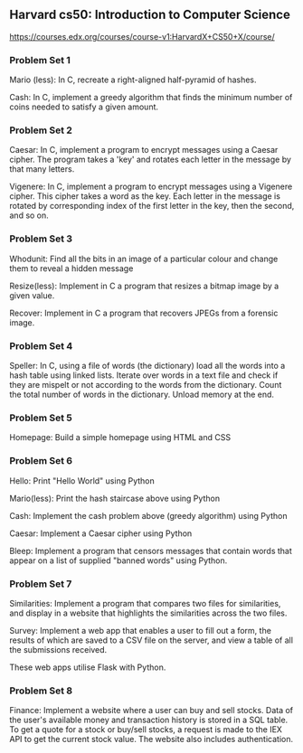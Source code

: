 ## Harvard cs50: Introduction to Computer Science
https://courses.edx.org/courses/course-v1:HarvardX+CS50+X/course/

### Problem Set 1

Mario (less): In C, recreate a right-aligned half-pyramid of hashes. 

Cash: In C, implement a greedy algorithm that finds the minimum number of coins needed to satisfy a given amount. 

### Problem Set 2

Caesar: In C, implement a program to encrypt messages using a Caesar cipher. 
The program takes a 'key' and rotates each letter in the message by that many letters. 

Vigenere: In C, implement a program to encrypt messages using a Vigenere cipher.
This cipher takes a word as the key. Each letter in the message is rotated by corresponding index of the first letter in the key, then the second, and so on. 

### Problem Set 3

Whodunit: Find all the bits in an image of a particular colour and change them to reveal a hidden message

Resize(less): Implement in C a program that resizes a bitmap image by a given value. 

Recover: Implement in C a program that recovers JPEGs from a forensic image. 

### Problem Set 4

Speller: In C, using a file of words (the dictionary) load all the words into a hash table using linked lists. Iterate over words in a text file and check if they are mispelt or not according to the words from the dictionary. Count the total number of words in the dictionary. Unload memory at the end. 

### Problem Set 5

Homepage: Build a simple homepage using HTML and CSS

### Problem Set 6

Hello: Print "Hello World" using Python

Mario(less): Print the hash staircase above using Python

Cash: Implement the cash problem above (greedy algorithm) using Python

Caesar: Implement a Caesar cipher using Python

Bleep: Implement a program that censors messages that contain words that appear on a list of supplied "banned words" using Python. 

### Problem Set 7

Similarities: Implement a program that compares two files for similarities, and display in a website that highlights the similarities across the two files. 

Survey: Implement a web app that enables a user to fill out a form, the results of which are saved to a CSV file on the server, and view a table of all the submissions received. 

These web apps utilise Flask with Python. 

### Problem Set 8

Finance: Implement a website where a user can buy and sell stocks. Data of the user's available money and transaction history is stored in a SQL table. To get a quote for a stock or buy/sell stocks, a request is made to the IEX API to get the current stock value. The website also includes authentication. 
